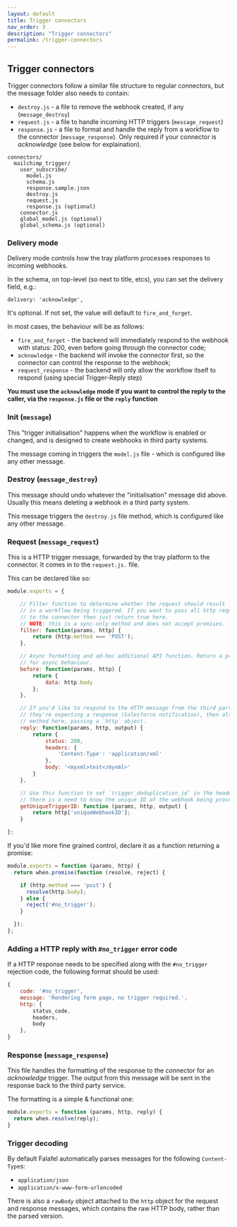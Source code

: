 ```yaml
---
layout: default
title: Trigger connectors
nav_order: 3
description: "Trigger connectors"
permalink: /trigger-connectors
---
```


## Trigger connectors

Trigger connectors follow a similar file structure to regular connectors, but the message
folder also needs to contain:

* `destroy.js` - a file to remove the webhook created, if any (`message_destroy`)
* `request.js` - a file to handle incoming HTTP triggers (`message_request`)
* `response.js` - a file to format and handle the reply from a workflow to the connector (`message_response`). Only required if your connector is *acknowledge* (see below for explaination).


```
connectors/
  mailchimp_trigger/
    user_subscribe/
      model.js
      schema.js
      response.sample.json
      destroy.js
      request.js
      response.js (optional)
    connector.js
    global_model.js (optional)
    global_schema.js (optional)
```

### Delivery mode

Delivery mode controls how the tray platform processes responses to incoming webhooks.

In the schema, on top-level (so next to title, etcs), you can set the delivery field, e.g.:
```
delivery: 'acknowledge',
```

It's optional. If not set, the value will default to `fire_and_forget`.

In most cases, the behaviour will be as follows:
- `fire_and_forget` - the backend will immediately respond to the webhook with status: 200, even before going through the connector code;
- `acknowledge` - the backend will invoke the connector first, so the connector can control the response to the webhook;
- `request_response` - the backend will only allow the workflow itself to respond (using special Trigger-Reply step)

**You must use the `acknowledge` mode if you want to control the reply to the caller, via the `response.js` file or the `reply` function**

### Init (`message`)

This "trigger initialisation" happens when the workflow is enabled or changed, and is designed
to create webhooks in third party systems.

The message coming in triggers the `model.js` file - which is configured like any other message.


### Destroy (`message_destroy`)

This message should undo whatever the "initialisation" message did above. Usually this means deleting
a webhook in a third party system.

This message triggers the `destroy.js` file method, which is configured like any other message.


### Request (`message_request`)

This is a HTTP trigger message, forwarded by the tray platform to the connector. It comes in to the `request.js.` file.

This can be declared like so:

```js
module.exports = {

	// Filter function to determine whether the request should result
	// in a workflow being triggered. If you want to pass all http requests
	// to the connector then just return true here.
	// NOTE: this is a sync-only method and does not accept promises.
	filter: function(params, http) {
		return (http.method === 'POST');
	},

	// Async formatting and ad-hoc additional API function. Return a promise
	// for async behaviour.
	before: function(params, http) {
		return {
			data: http.body
		};
	},

	// If you'd like to respond to the HTTP message from the third party because
	// they're expecting a response (Salesforce notification), then also add a reply
	// method here, passing a `http` object.
	reply: function(params, http, output) {
		return {
			status: 200,
			headers: {
				'Content-Type': 'application/xml'
			},
			body: '<myxml>test</myxml>'
		}
	},

	// Use this function to set `trigger_deduplication_id` in the headers if
	// there is a need to know the unique ID of the webhook being processed
	getUniqueTriggerID: function (params, http, output) {
		return http['uniqueWebhookID'];
	}

};
```

If you'd like more fine grained control, declare it as a function returning a promise:

```js
module.exports = function (params, http) {
  return when.promise(function (resolve, reject) {

    if (http.method === 'post') {
      resolve(http.body);
    } else {
      reject('#no_trigger');
    }

  });
};
```

### Adding a HTTP reply with `#no_trigger` error code
If a HTTP response needs to be specified along with the `#no_trigger` rejection code, the following format should be used:
```js
{
	code: '#no_trigger',
	message: 'Rendering form page, no trigger required.',
	http: {
		status_code,
		headers,
		body
	},
}
```

### Response (`message_response`)

This file handles the formatting of the response to the connector for an *acknowledge*
trigger. The output from this message will be sent in the response back to the third party service.

The formatting is a simple & functional one:

```js
module.exports = function (params, http, reply) {
  return when.resolve(reply);
}
```



### Trigger decoding

By default Falafel automatically parses messages for the following `Content-Type`s:

* `application/json`
* `application/x-www-form-urlencoded`

There is also a `rawBody` object attached to the `http` object for the request and response messages,
which contains the raw HTTP body, rather than the parsed version.
